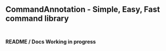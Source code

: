 ## CommandAnnotation - Simple, Easy, Fast command library<br><br>

**README / Docs Working in progress**
